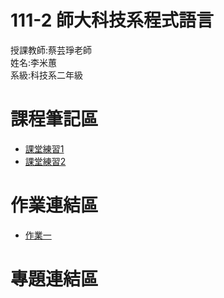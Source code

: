 # 111-2 師大科技系程式語言
授課教師:蔡芸琤老師  
姓名:李米蕙  
系級:科技系二年級  
# 課程筆記區  
- [課堂練習1](https://github.com/miilearn/111-2PL/blob/main/Task1.ipynb)
- [課堂練習2](https://github.com/miilearn/111-2PL/blob/main/Task2.ipynb)
# 作業連結區  
- [作業一](https://github.com/miilearn/111-2PL/blob/main/HW1.ipynb)
# 專題連結區  

